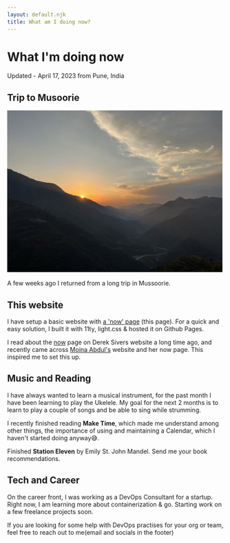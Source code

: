 ```yaml
---
layout: default.njk
title: What am I doing now?
---
```

# What I'm doing now

Updated - April 17, 2023 from Pune, India

## Trip to Musoorie

<img src="../images/musoorie-sunset.jpeg" alt="Sunset in Musoorie" width="500"/>

A few weeks ago I returned from a long trip in Mussoorie.

## This website

I have setup a basic website with <a href="https://nownownow.com/about" target="_blank">a 'now' page</a> (this page). For a quick and easy solution, I built it with 11ty, light.css & hosted it on Github Pages.

I read about the <a href="https://sive.rs/now" target="_blank">now</a> page on Derek Sivers website a long time ago, and recently came across <a href="https://moinaabdul.com/" target="_blank">Moina Abdul's</a> website and her now page. This inspired me to set this up.

## Music and Reading

I have always wanted to learn a musical instrument, for the past month I have been learning to play the Ukelele. My goal for the next 2 months is to learn to play a couple of songs and be able to sing while strumming.

I recently finished reading **Make Time**, which made me understand among other things, the importance of using and maintaining a Calendar, which I haven't started doing anyway😅.

Finished **Station Eleven** by Emily St. John Mandel. Send me your book recommendations.


## Tech and Career

On the career front, I was working as a DevOps Consultant for a startup. Right now, I am learning more about containerization & go. Starting work on a few freelance projects soon.

If you are looking for some help with DevOps practises for your org or team, feel free to reach out to me(email and socials in the footer)
